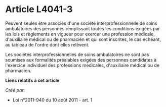 # Article L4041-3

Peuvent seules être associés d'une société interprofessionnelle de soins ambulatoires des personnes remplissant toutes les
conditions exigées par les lois et règlements en vigueur pour exercer une profession médicale, d'auxiliaire médical ou de
pharmacien et qui sont inscrites, le cas échéant, au tableau de l'ordre dont elles relèvent. 

Les sociétés interprofessionnelles de soins ambulatoires ne sont pas soumises aux formalités préalables exigées des personnes
candidates à l'exercice individuel des professions médicales, d'auxiliaire médical ou de pharmacien.

**Liens relatifs à cet article**

_Créé par_:

  - Loi n°2011-940 du 10 août 2011 - art. 1

